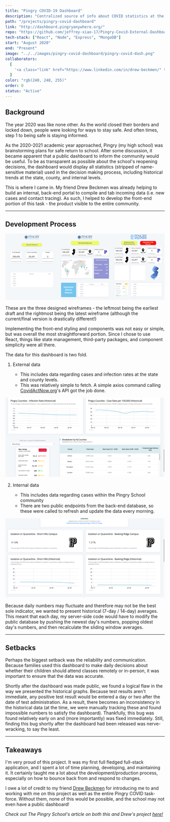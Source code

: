 ```yaml
---
title: "Pingry COVID-19 Dashboard"
description: "Centralized source of info about COVID statistics at the state, county, and internal levels. Aims to inform the Pingry community during the pandemic."
path: "/projects/pingry-covid-dashboard"
link: "http://dashboard.pingryanywhere.org/"
repo: "https://github.com/jeffrey-xiao-17/Pingry-Covid-External-Dashboard"
tech-stack: ["React", "Node", "Express", "MongoDB"]
start: "August 2020"
end: "Present"
image: "../../images/pingry-covid-dashboard/pingry-covid-dash.png"
collaborators:
  [
    '<a class="link" href="https://www.linkedin.com/in/drew-beckmen/" target="_BLANK">Drew Beckmen</a>',
  ]
color: "rgb(240, 248, 255)"
order: 0
status: "Active"
---
```


## Background

The year 2020 was like none other. As the world closed their borders and locked down, people were looking for ways to stay safe. And often times, step 1 to being safe is staying informed.

As the 2020-2021 academic year approached, Pingry (my high school) was brainstorming plans for safe return to school. After some discussion, it became apparent that a public dashboard to inform the community would be useful. To be as transparent as possible about the school's reopening decisions, the dashboard would display all statistics (stripped of name-sensitive material) used in the decision making process, including historical trends at the state, county, and internal levels.

This is where I came in. My friend Drew Beckmen was already helping to build an internal, back-end portal to compile and tab incoming data (i.e. new cases and contact tracing). As such, I helped to develop the front-end portion of this task - the product visible to the entire community.

---

## Development Process

<span style="pointer-events: none;">![](../../images/pingry-covid-dashboard/covid-wireframes.png)</span>

These are the three designed wireframes - the leftmost being the earliest draft and the rightmost being the latest wireframe (although the current/final version is drastically different!)

Implementing the front-end styling and components was not easy or simple, but was overall the most straightforward portion. Since I chose to use React, things like state management, third-party packages, and component simplicity were all there.

The data for this dashboard is two fold.

1. External data

   - This includes data regarding cases and infection rates at the state and county levels.
   - <p style="display: inline">This was relatively simple to fetch. A simple axios command calling</p> <p style="display: inline"><a class="link" href="https://www.covidactnow.org/?s=1490446">CovidActNow.org</a></p><p style="display: inline">'s API got the job done.</p>

<span style="pointer-events: none;">![](../../images/pingry-covid-dashboard/covid-external.png)</span>

2. Internal data

   - This includes data regarding cases within the Pingry School community
   - There are two public endpoints from the back-end database, so these were called to refresh and update the data every morning.

<span style="pointer-events: none;">![](../../images/pingry-covid-dashboard/covid-internal.png)</span>

Because daily numbers may fluctuate and therefore may not be the best sole indicator, we wanted to present historical (7-day / 14-day) averages. This meant that each day, my server-side code would have to modify the public database by pushing the newest day's numbers, popping oldest day's numbers, and then recalculate the sliding window averages.

---

## Setbacks

Perhaps the biggest setback was the reliability and communication. Because families used this dashboard to make daily decisions about whether their children should attend classes remotely or in-person, it was important to ensure that the data was accurate.

Shortly after the dashboard was made public, we found a logical flaw in the way we presented the historical graphs. Because test results aren't immediate, any positive test result would be entered a day or two after the date of test administration. As a result, there becomes an inconsistency in the historical data (at the time, we were manually tracking these and found impossible numbers to satisfy the dashboard). Thankfully, this bug was found relatively early on and (more importantly) was fixed immediately. Still, finding this bug shortly after the dashboard had been released was nerve-wracking, to say the least.

---

## Takeaways

I'm very proud of this project. It was my first full fledged full-stack application, and I spent a lot of time planning, developing, and maintaining it. It certainly taught me a lot about the development/production process, especially on how to bounce back from and respond to changes.

<p><p style="display: inline">I owe a lot of credit to my friend</p> <p style="display: inline"><a class="link" href="https://www.linkedin.com/in/drew-beckmen/">Drew Beckmen</a></a></p> <p style="display: inline">for introducing me to and working with me on this project as well as the entire Pingry COVID task-force. Without them, none of this would be possible, and the school may not even have a public dashboard!</p></p>

<p style="font-style: italic; display: inline">Check out The Pingry School's article on both this and Drew's project <p style="font-style: italic; display: inline"><a class="link" href="https://www.pingry.org/hp/news-page/news-pop-up-page/~post/young-alumni-launch-pingrys-cutting-edge-covid-19-dashboard-20201116)">here!</a></p></p>
